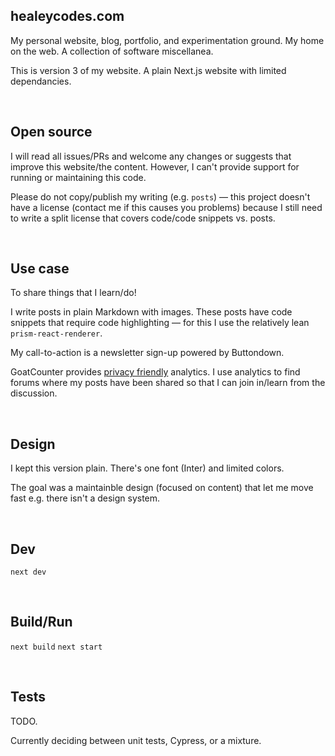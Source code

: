 ## healeycodes.com

My personal website, blog, portfolio, and experimentation ground. My home on the web. A collection of software miscellanea.

This is version 3 of my website. A plain Next.js website with limited dependancies.

<br>

## Open source

I will read all issues/PRs and welcome any changes or suggests that improve this website/the content. However, I can't provide support for running or maintaining this code. 

Please do not copy/publish my writing (e.g. `posts`) — this project doesn't have a license (contact me if this causes you problems) because I still need to write a split license that covers code/code snippets vs. posts.

<br>

## Use case

To share things that I learn/do!

I write posts in plain Markdown with images. These posts have code snippets that require code highlighting — for this I use the relatively lean `prism-react-renderer`.

My call-to-action is a newsletter sign-up powered by Buttondown.

GoatCounter provides [privacy friendly](https://www.goatcounter.com/gdpr) analytics. I use analytics to find forums where my posts have been shared so that I can join in/learn from the discussion.

<br>

## Design

I kept this version plain. There's one font (Inter) and limited colors.

The goal was a maintainble design (focused on content) that let me move fast e.g. there isn't a design system.

<br>

## Dev

`next dev`

<br>

## Build/Run

`next build`
`next start`

<br>

## Tests

TODO.

Currently deciding between unit tests, Cypress, or a mixture.
